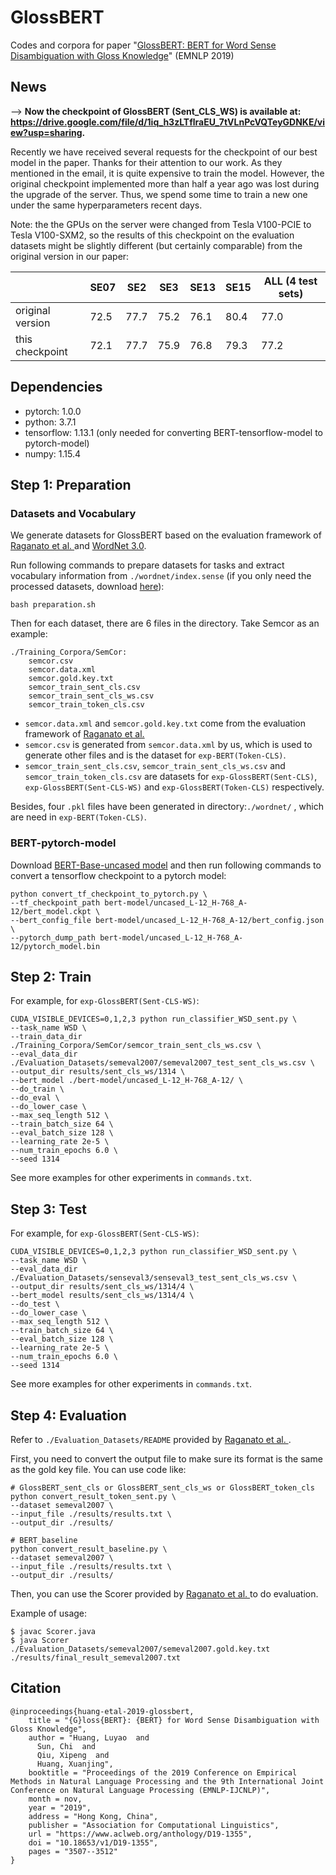 # GlossBERT

Codes and corpora for paper "[GlossBERT: BERT for Word Sense Disambiguation with Gloss Knowledge](https://arxiv.org/pdf/1908.07245.pdf)" (EMNLP 2019)

## News

--> **Now the checkpoint of GlossBERT (Sent_CLS_WS) is available at: https://drive.google.com/file/d/1iq_h3zLTflraEU_7tVLnPcVQTeyGDNKE/view?usp=sharing.**

Recently we have received several requests for the checkpoint of our best model in the paper. Thanks for their attention to our work. As they mentioned in the email, it is quite expensive to train the model. However, the original checkpoint implemented more than half a year ago was lost during the upgrade of the server. Thus, we spend some time to train a new one under the same hyperparameters recent days. 

Note: the the GPUs on the server were changed from Tesla V100-PCIE to Tesla V100-SXM2, so the results of this checkpoint on the evaluation datasets might be slightly different (but certainly comparable) from the original version in our paper:

|                  | SE07 | SE2  | SE3  | SE13 | SE15 | ALL (4 test sets) |
| ---------------- | ---- | ---- | ---- | ---- | ---- | ----------------- |
| original version | 72.5 | 77.7 | 75.2 | 76.1 | 80.4 | 77.0              |
| this checkpoint  | 72.1 | 77.7 | 75.9 | 76.8 | 79.3 | 77.2              |


## Dependencies

* pytorch: 1.0.0
* python: 3.7.1
* tensorflow: 1.13.1 (only needed for converting BERT-tensorflow-model to pytorch-model)
* numpy: 1.15.4

## Step 1: Preparation

### Datasets and Vocabulary

We generate datasets for GlossBERT based on the evaluation framework of [Raganato et al. ](<http://lcl.uniroma1.it/wsdeval/>) and [WordNet 3.0](https://wordnet.princeton.edu/). 

Run following commands to prepare datasets for tasks and extract vocabulary information from `./wordnet/index.sense` (if you only need the processed datasets, download [here](https://drive.google.com/file/d/1OA-Ux6N517HrdiTDeGeIZp5xTq74Hucf/view?usp=sharing)):

```
bash preparation.sh
```

Then for each dataset, there are 6 files in the directory. Take Semcor as an example:

```
./Training_Corpora/SemCor:
    semcor.csv
    semcor.data.xml
    semcor.gold.key.txt
    semcor_train_sent_cls.csv
    semcor_train_sent_cls_ws.csv
    semcor_train_token_cls.csv
```

- `semcor.data.xml` and `semcor.gold.key.txt` come from the evaluation framework of  [Raganato et al. ](<http://lcl.uniroma1.it/wsdeval/>) 
- `semcor.csv` is generated from `semcor.data.xml` by us, which is used to generate other files and is the dataset for `exp-BERT(Token-CLS)`.
- `semcor_train_sent_cls.csv`, `semcor_train_sent_cls_ws.csv` and `semcor_train_token_cls.csv` are datasets for `exp-GlossBERT(Sent-CLS)`, `exp-GlossBERT(Sent-CLS-WS)` and `exp-GlossBERT(Token-CLS)` respectively.

Besides, four `.pkl` files have been generated in directory:`./wordnet/` , which are need in `exp-BERT(Token-CLS)`.



### BERT-pytorch-model

Download [BERT-Base-uncased model](https://storage.googleapis.com/bert_models/2018_10_18/uncased_L-12_H-768_A-12.zip) and then run following commands to convert a tensorflow checkpoint to a pytorch model:

```
python convert_tf_checkpoint_to_pytorch.py \
--tf_checkpoint_path bert-model/uncased_L-12_H-768_A-12/bert_model.ckpt \
--bert_config_file bert-model/uncased_L-12_H-768_A-12/bert_config.json \
--pytorch_dump_path bert-model/uncased_L-12_H-768_A-12/pytorch_model.bin
```



## Step 2: Train

For example, for `exp-GlossBERT(Sent-CLS-WS)`:

```
CUDA_VISIBLE_DEVICES=0,1,2,3 python run_classifier_WSD_sent.py \
--task_name WSD \
--train_data_dir ./Training_Corpora/SemCor/semcor_train_sent_cls_ws.csv \
--eval_data_dir ./Evaluation_Datasets/semeval2007/semeval2007_test_sent_cls_ws.csv \
--output_dir results/sent_cls_ws/1314 \
--bert_model ./bert-model/uncased_L-12_H-768_A-12/ \
--do_train \
--do_eval \
--do_lower_case \
--max_seq_length 512 \
--train_batch_size 64 \
--eval_batch_size 128 \
--learning_rate 2e-5 \
--num_train_epochs 6.0 \
--seed 1314
```

See more examples for other experiments in `commands.txt`.



## Step 3: Test

For example, for `exp-GlossBERT(Sent-CLS-WS)`:

```
CUDA_VISIBLE_DEVICES=0,1,2,3 python run_classifier_WSD_sent.py \
--task_name WSD \
--eval_data_dir ./Evaluation_Datasets/senseval3/senseval3_test_sent_cls_ws.csv \
--output_dir results/sent_cls_ws/1314/4 \
--bert_model results/sent_cls_ws/1314/4 \
--do_test \
--do_lower_case \
--max_seq_length 512 \
--train_batch_size 64 \
--eval_batch_size 128 \
--learning_rate 2e-5 \
--num_train_epochs 6.0 \
--seed 1314
```

See more examples for other experiments in `commands.txt`.



## Step 4: Evaluation

Refer to `./Evaluation_Datasets/README` provided by  [Raganato et al. ](<http://lcl.uniroma1.it/wsdeval/>) .

First, you need to convert the output file to make sure its format is the same as the gold key file. You can use code like:

```
# GlossBERT_sent_cls or GlossBERT_sent_cls_ws or GlossBERT_token_cls
python convert_result_token_sent.py \
--dataset semeval2007 \
--input_file ./results/results.txt \
--output_dir ./results/  

# BERT_baseline
python convert_result_baseline.py \
--dataset semeval2007 \
--input_file ./results/results.txt \
--output_dir ./results/
```

Then, you can use the Scorer provided by  [Raganato et al. ](<http://lcl.uniroma1.it/wsdeval/>) to do evaluation.

Example of usage:

```
$ javac Scorer.java
$ java Scorer ./Evaluation_Datasets/semeval2007/semeval2007.gold.key.txt ./results/final_result_semeval2007.txt
```

## Citation

```
@inproceedings{huang-etal-2019-glossbert,
    title = "{G}loss{BERT}: {BERT} for Word Sense Disambiguation with Gloss Knowledge",
    author = "Huang, Luyao  and
      Sun, Chi  and
      Qiu, Xipeng  and
      Huang, Xuanjing",
    booktitle = "Proceedings of the 2019 Conference on Empirical Methods in Natural Language Processing and the 9th International Joint Conference on Natural Language Processing (EMNLP-IJCNLP)",
    month = nov,
    year = "2019",
    address = "Hong Kong, China",
    publisher = "Association for Computational Linguistics",
    url = "https://www.aclweb.org/anthology/D19-1355",
    doi = "10.18653/v1/D19-1355",
    pages = "3507--3512"
}
```
